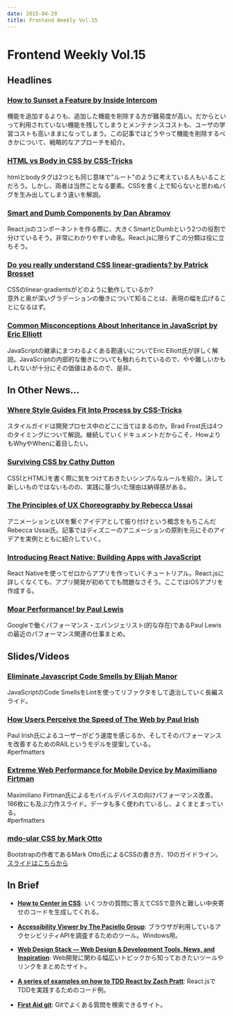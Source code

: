 ```yaml
---
date: 2015-04-29
title: Frontend Weekly Vol.15
---
```


# Frontend Weekly Vol.15

## Headlines

### [How to Sunset a Feature by Inside Intercom](https://blog.intercom.io/how-to-sunset-a-feature/)

機能を追加するよりも、追加した機能を削除する方が難易度が高い。だからといって利用されていない機能を残してしまうとメンテナンスコストも、ユーザの学習コストも高いままになってしまう。この記事ではどうやって機能を削除するべきかについて、戦略的なアプローチを紹介。

### [HTML vs Body in CSS by CSS-Tricks](https://css-tricks.com/html-vs-body-in-css/)

htmlとbodyタグは2つとも同じ意味で"ルート"のように考えている人もいることだろう。しかし、両者は当然ことなる要素。CSSを書く上で知らないと思わぬバグを生み出してしまう違いを解説。

### [Smart and Dumb Components by Dan Abramov](https://medium.com/@dan_abramov/smart-and-dumb-components-7ca2f9a7c7d0)

React.jsのコンポーネントを作る際に、大きくSmartとDumbという2つの役割で分けているそう。非常にわかりやすい命名。React.jsに限らずこの分類は役に立ちそう。

### [Do you really understand CSS linear-gradients? by Patrick Brosset](https://medium.com/@patrickbrosset/do-you-really-understand-css-linear-gradients-631d9a895caf)

CSSのlinear-gradientsがどのように動作しているか?  
意外と奥が深いグラデーションの働きについて知ることは、表現の幅を広げることになるはず。

### [Common Misconceptions About Inheritance in JavaScript by Eric Elliott](https://medium.com/javascript-scene/common-misconceptions-about-inheritance-in-javascript-d5d9bab29b0a)

JavaScriptの継承にまつわるよくある勘違いについてEric Elliott氏が詳しく解説。JavaScriptの内部的な働きについても触れられているので、やや難しいかもしれないが十分にその価値はあるので、是非。

## In Other News…

### [Where Style Guides Fit Into Process by CSS-Tricks](https://css-tricks.com/where-style-guides-fit-into-process/)

スタイルガイドは開発プロセス中のどこに当てはまるのか。Brad Frost氏は4つのタイミングについて解説。継続していくドキュメントだからこそ、HowよりもWhyやWhenに着目したい。

### [Surviving CSS by Cathy Dutton](https://medium.com/@cathy_dutton/surviving-css-be306ef3de6d)

CSS(とHTML)を書く際に気をつけておきたいシンプルなルールを紹介。決して新しいものではないものの、実践に基づいた理由は納得感がある。

### [The Principles of UX Choreography by Rebecca Ussai](https://medium.com/@becca_u/the-principles-of-ux-choreography-69c91c2cbc2a)

アニメーションとUXを繋ぐアイデアとして振り付けという概念をもちこんだRebecca Ussai氏。記事ではディズニーのアニメーションの原則を元にそのアイデアを実例とともに紹介していく。

### [Introducing React Native: Building Apps with JavaScript](http://www.raywenderlich.com/99473/introducing-react-native-building-apps-javascript)

React Nativeを使ってゼロからアプリを作っていくチュートリアル。React.jsに詳しくなくても、アプリ開発が初めてでも問題なさそう。ここではiOSアプリを作成する。

### [Moar Performance! by Paul Lewis](http://aerotwist.com/blog/moar-performance/)

Googleで働くパフォーマンス・エバンジェリスト(的な存在)であるPaul Lewisの最近のパフォーマンス関連の仕事まとめ。

## Slides/Videos

### [Eliminate Javascript Code Smells by Elijah Manor](http://elijahmanor.github.io/talks/js-smells/#/)

JavaScriptのCode SmellsをLintを使ってリファクタをして退治していく長編スライド。

### [How Users Perceive the Speed of The Web by Paul Irish](https://docs.google.com/presentation/d/1AwT2vVHzzlsIxEUS-z769awGa-hiHTwR0iWrkeX49Fk/edit?pli=1#slide=id.g6f0232e78_056)

Paul Irish氏によるユーザーがどう速度を感じるか、そしてそのパフォーマンスを改善するためのRAILというモデルを提案している。  
\#perfmatters

### [Extreme Web Performance for Mobile Device by Maximiliano Firtman](http://www.slideshare.net/firt/extreme-web-performance-for-mobile-device-fluent-2015)

Maximiliano Firtman氏によるモバイルデバイスの向けパフォーマンス改善。186枚にも及ぶ力作スライド。データも多く使われているし、よくまとまっている。  
\#perfmatters

### [mdo-ular CSS by Mark Otto](http://jqueryuk.com/2015/videos.php?s=mdo-ular-css)

Bootstrapの作者であるMark Otto氏によるCSSの書き方、10のガイドライン。  
[スライドはこちらから](https://speakerdeck.com/mdo/at-mdo-ular-css)

## In Brief

- [**How to Center in CSS**](http://howtocenterincss.com/): いくつかの質問に答えてCSSで意外と難しい中央寄せのコードを生成してくれる。

- [**Accessibility Viewer by The Paciello Group**](https://github.com/ThePacielloGroup/aviewer): ブラウザが利用しているアクセシビリティAPIを調査するためのツール。Windows用。

- [**Web Design Stack — Web Design & Development Tools, News, and Inspiration**](http://webdesignstack.com/): Web開発に関わる幅広いトピックから知っておきたいツールやリンクをまとめたサイト。

- [**A series of examples on how to TDD React by Zach Pratt**](https://github.com/zpratt/react-tdd-guide): React.jsでTDDを実践するためのコード例。

- [**First Aid git**](http://ricardofilipe.com/projects/firstaidgit/#/): Gitでよくある質問を検索できるサイト。
